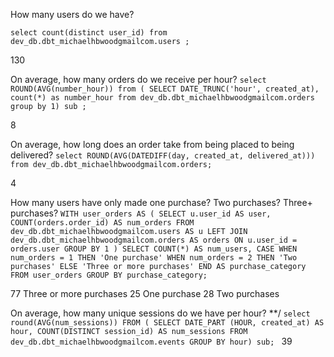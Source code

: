 How many users do we have?

`select count(distinct user_id) from dev_db.dbt_michaelhbwoodgmailcom.users ;`

130 

On average, how many orders do we receive per hour?
`
select ROUND(AVG(number_hour))
from (
SELECT DATE_TRUNC('hour', created_at), count(*) as number_hour
from dev_db.dbt_michaelhbwoodgmailcom.orders
group by 1) sub
;
`

8 

On average, how long does an order take from being placed to being delivered?
`
select ROUND(AVG(DATEDIFF(day, created_at, delivered_at)))
from dev_db.dbt_michaelhbwoodgmailcom.orders;
`

4

How many users have only made one purchase? Two purchases? Three+ purchases?
`
WITH user_orders AS (
  SELECT
    u.user_id AS user,
    COUNT(orders.order_id) AS num_orders
  FROM
    dev_db.dbt_michaelhbwoodgmailcom.users AS u
    LEFT JOIN dev_db.dbt_michaelhbwoodgmailcom.orders AS orders ON u.user_id = orders.user
  GROUP BY
    1
)
SELECT
  COUNT(*) AS num_users,
  CASE
    WHEN num_orders = 1 THEN 'One purchase'
    WHEN num_orders = 2 THEN 'Two purchases'
    ELSE 'Three or more purchases'
  END AS purchase_category
FROM
  user_orders
GROUP BY
  purchase_category;
`

77	Three or more purchases
25	One purchase
28	Two purchases
  
On average, how many unique sessions do we have per hour? **/
`select round(AVG(num_sessions))
FROM (
SELECT
  DATE_PART (HOUR, created_at) AS hour,
  COUNT(DISTINCT session_id) AS num_sessions
FROM
  dev_db.dbt_michaelhbwoodgmailcom.events
GROUP BY
  hour) sub;
`
  39
